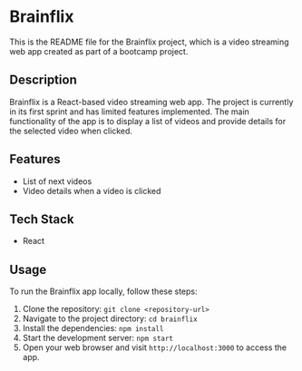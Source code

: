 # Brainflix

This is the README file for the Brainflix project, which is a video streaming web app created as part of a bootcamp project.

## Description

Brainflix is a React-based video streaming web app. The project is currently in its first sprint and has limited features implemented. The main functionality of the app is to display a list of videos and provide details for the selected video when clicked.

## Features

- List of next videos
- Video details when a video is clicked

## Tech Stack

- React

## Usage

To run the Brainflix app locally, follow these steps:

1. Clone the repository: `git clone <repository-url>`
2. Navigate to the project directory: `cd brainflix`
3. Install the dependencies: `npm install`
4. Start the development server: `npm start`
5. Open your web browser and visit `http://localhost:3000` to access the app.
